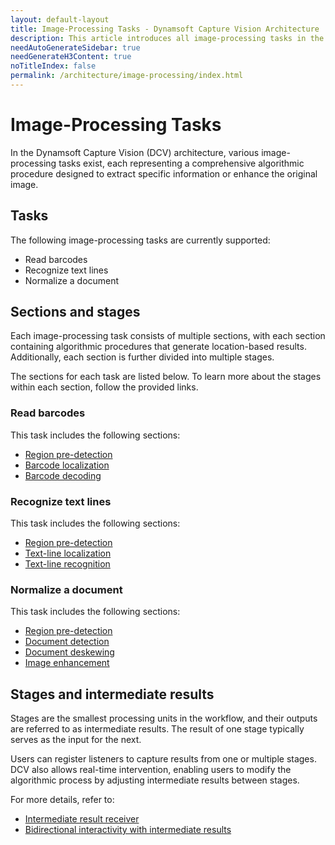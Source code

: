 ```yaml
---
layout: default-layout
title: Image-Processing Tasks - Dynamsoft Capture Vision Architecture
description: This article introduces all image-processing tasks in the Dynamsoft Capture Vision architecture.
needAutoGenerateSidebar: true
needGenerateH3Content: true
noTitleIndex: false
permalink: /architecture/image-processing/index.html
---
```


# Image-Processing Tasks

In the Dynamsoft Capture Vision (DCV) architecture, various image-processing tasks exist, each representing a comprehensive algorithmic procedure designed to extract specific information or enhance the original image.

## Tasks

The following image-processing tasks are currently supported:

- Read barcodes
- Recognize text lines
- Normalize a document

## Sections and stages

Each image-processing task consists of multiple sections, with each section containing algorithmic procedures that generate location-based results. Additionally, each section is further divided into multiple stages.

The sections for each task are listed below. To learn more about the stages within each section, follow the provided links.

### Read barcodes

This task includes the following sections:

- [Region pre-detection](../../parameters/reference/barcode-reader-task-settings/section-region-predetection.md)
- [Barcode localization](../../parameters/reference/barcode-reader-task-settings/section-barcode-localization.md)
- [Barcode decoding](../../parameters/reference/barcode-reader-task-settings/section-barcode-decoding.md)

### Recognize text lines

This task includes the following sections:

- [Region pre-detection](../../parameters/reference/label-recognizer-task-settings/section-regions-predetection.md)
- [Text-line localization](../../parameters/reference/label-recognizer-task-settings/section-text-lines-localization.md)
- [Text-line recognition](../../parameters/reference/label-recognizer-task-settings/section-text-lines-recognition.md)

### Normalize a document

This task includes the following sections:

- [Region pre-detection](../../parameters/reference/document-normalizer-task-settings/section-regions-predetection.md)
- [Document detection](../../parameters/reference/document-normalizer-task-settings/section-document-detection.md)
- [Document deskewing](../../parameters/reference/document-normalizer-task-settings/section-document-deskewing.md)
- [Image enhancement](../../parameters/reference/document-normalizer-task-settings/section-image-enhancement.md)

## Stages and intermediate results

Stages are the smallest processing units in the workflow, and their outputs are referred to as intermediate results. The result of one stage typically serves as the input for the next.

Users can register listeners to capture results from one or multiple stages. DCV also allows real-time intervention, enabling users to modify the algorithmic process by adjusting intermediate results between stages.

For more details, refer to:

- [Intermediate result receiver](../output.md#intermediate-result-receiver)  
- [Bidirectional interactivity with intermediate results](../index.md#bidirectional-interactivity-with-intermediate-results)  
